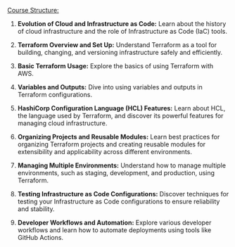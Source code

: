  [Course Structure:](https://courses.devopsdirective.com/terraform-beginner-to-pro/lessons/00-introduction/01-main#course-structure)
 
1. **Evolution of Cloud and Infrastructure as Code:** Learn about the history of cloud infrastructure and the role of Infrastructure as Code (IaC) tools.

2. **Terraform Overview and Set Up:** Understand Terraform as a tool for building, changing, and versioning infrastructure safely and efficiently.

3. **Basic Terraform Usage:** Explore the basics of using Terraform with AWS.

4. **Variables and Outputs:** Dive into using variables and outputs in Terraform configurations.

5. **HashiCorp Configuration Language (HCL) Features:** Learn about HCL, the language used by Terraform, and discover its powerful features for managing cloud infrastructure.

6. **Organizing Projects and Reusable Modules:** Learn best practices for organizing Terraform projects and creating reusable modules for extensibility and applicability across different environments.

7. **Managing Multiple Environments:** Understand how to manage multiple environments, such as staging, development, and production, using Terraform.

8. **Testing Infrastructure as Code Configurations:** Discover techniques for testing your Infrastructure as Code configurations to ensure reliability and stability.

9. **Developer Workflows and Automation:** Explore various developer workflows and learn how to automate deployments using tools like GitHub Actions.